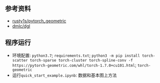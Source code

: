 ## 参考资料
- [rusty1s/pytorch_geometric](https://github.com/rusty1s/pytorch_geometric)
- [dmlc/dgl](https://github.com/dmlc/dgl)

## 程序运行
- 环境配置: `python3.7`; `requirements.txt`; `python3 -m pip install torch-scatter torch-sparse torch-cluster torch-spline-conv -f https://pytorch-geometric.com/whl/torch-1.7.0+cu101.html`; `torch-geometric`
- 运行`quick_start_example.ipynb`: 数据和基本图上方法